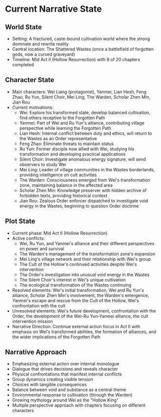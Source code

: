 # Current Narrative State

## World State
- Setting: A fractured, caste-bound cultivation world where the strong dominate and rewrite reality
- Central location: The Shattered Wastes (once a battlefield of forgotten gods, now a cursed graveyard)
- Timeline: Mid Act II (Hollow Resurrection) with 9 of 20 chapters completed

## Character State
- Main characters: Wei Liang (protagonist), Yanmei, Lian Hesh, Feng Zhao, Ru Yun, Silent Choir, Mei Ling, The Warden, Scholar Zhen Min, Jian Rou
- Current motivations: 
  - Wei: Explore his transformed state, develop balanced cultivation, find others receptive to the Forgotten Path
  - Yanmei: Part of Wei and Ru Yun's alliance, contributing village perspective while learning the Forgotten Path
  - Lian Hesh: Internal conflict between duty and ethics, will return to the Wastes as an Order representative
  - Feng Zhao: Eliminate threats to maintain status
  - Ru Yun: Former disciple now allied with Wei, studying his transformation and developing practical applications
  - Silent Choir: Investigate anomalous energy signature, will send observers to study Wei
  - Mei Ling: Leader of village communities in the Wastes borderlands, providing intelligence on cult activities
  - The Warden: Consciousness emerged from Wei's transformation zone, maintaining balance in the affected area
  - Scholar Zhen Min: Knowledge preserver with hidden archive of forbidden texts, providing historical context
  - Jian Rou: Zealous Order enforcer dispatched to investigate void energy in the Wastes, beginning to question Order doctrine

## Plot State
- Current phase: Mid Act II (Hollow Resurrection)
- Active conflicts: 
  - Wei, Ru Yun, and Yanmei's alliance and their different perspectives on power and survival
  - The Warden's management of the transformation zone's expansion
  - Mei Ling's village network and their relationship with Wei's group
  - The Cult of the Hollow's continued activities despite Wei's intervention
  - The Order's investigation into unusual void energy in the Wastes
  - The Silent Choir's interest in Wei's unique cultivation
  - The ecological transformation of the Wastes continuing
- Resolved elements: Wei's initial transformation, Wei and Ru Yun's alliance, Scholar Zhen Min's involvement, the Warden's emergence, Yanmei's escape and rescue from the Cult of the Hollow, Wei's confrontation with the cult
- Unresolved elements: Wei's future development, confrontation with the Order, the development of the Wei-Ru Yun-Yanmei alliance, the cult intervention mission
- Narrative Direction: Continue external action focus in Act II with emphasis on Wei's transformed abilities, the formation of alliances, and the wider implications of the Forgotten Path

## Narrative Approach
- Emphasizing external action over internal monologue
- Dialogue that drives decisions and reveals character
- Physical confrontations that manifest internal conflicts
- Group dynamics creating visible tension
- Choices with tangible consequences
- Balance between void and substance as a central theme
- Environmental response to cultivation (through the Warden)
- Growing mythology around Wei as the "Hollow King"
- Multiple perspective approach with chapters focusing on different characters
